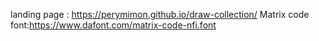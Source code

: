 landing page : https://perymimon.github.io/draw-collection/
Matrix code font:https://www.dafont.com/matrix-code-nfi.font